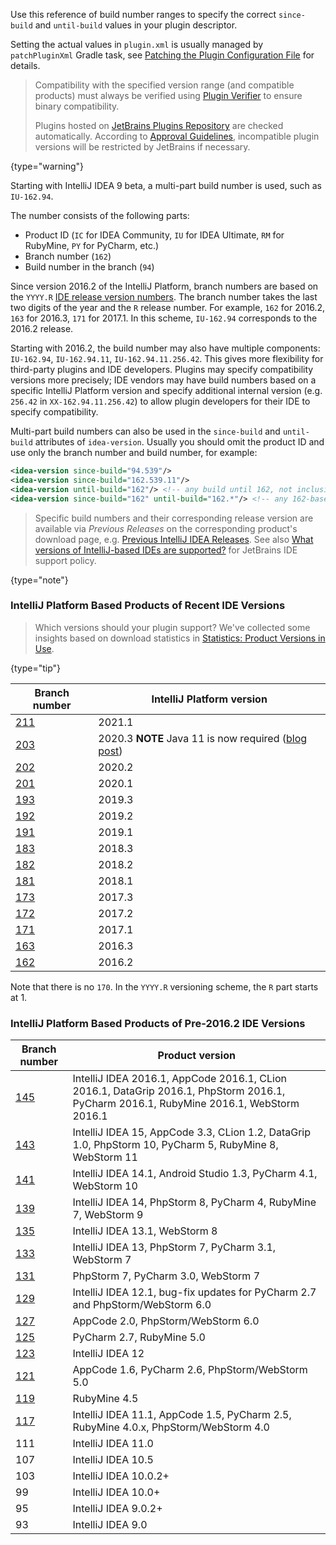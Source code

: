 [//]: # (title: Build Number Ranges)
<!-- Copyright 2000-2021 JetBrains s.r.o. and other contributors. Use of this source code is governed by the Apache 2.0 license that can be found in the LICENSE file. -->

Use this reference of build number ranges to specify the correct `since-build` and `until-build` values in your plugin descriptor.

Setting the actual values in `plugin.xml` is usually managed by `patchPluginXml` Gradle task, see [Patching the Plugin Configuration File](gradle_guide.md#patching-the-plugin-configuration-file) for details.

 > Compatibility with the specified version range (and compatible products) must always be verified using [Plugin Verifier](api_changes_list.md#verifying-compatibility) to ensure binary compatibility.
 > 
 > Plugins hosted on [JetBrains Plugins Repository](https://plugins.jetbrains.com) are checked automatically. According to [Approval Guidelines](https://plugins.jetbrains.com/legal/approval-guidelines), incompatible plugin versions will be restricted by JetBrains if necessary. 
 >
 {type="warning"}

Starting with IntelliJ IDEA 9 beta, a multi-part build number is used, such as `IU-162.94`.

The number consists of the following parts:

* Product ID (`IC` for IDEA Community, `IU` for IDEA Ultimate, `RM` for RubyMine, `PY` for PyCharm, etc.)
* Branch number (`162`)
* Build number in the branch (`94`)

Since version 2016.2 of the IntelliJ Platform, branch numbers are based on the `YYYY.R` [IDE release version numbers](https://blog.jetbrains.com/blog/2016/03/09/jetbrains-toolbox-release-and-versioning-changes/).
The branch number takes the last two digits of the year and the `R` release number.
For example, `162` for 2016.2, `163` for 2016.3, `171` for 2017.1.
In this scheme, `IU-162.94` corresponds to the 2016.2 release.

Starting with 2016.2, the build number may also have multiple components: `IU-162.94`, `IU-162.94.11`, `IU-162.94.11.256.42`.
This gives more flexibility for third-party plugins and IDE developers.
Plugins may specify compatibility versions more precisely; IDE vendors may have build numbers based on a specific IntelliJ Platform version and specify additional internal version (e.g. `256.42` in `XX-162.94.11.256.42`) to allow plugin developers for their IDE to specify compatibility.

Multi-part build numbers can also be used in the `since-build` and `until-build` attributes of `idea-version`.
Usually you should omit the product ID and use only the branch number and build number, for example:

```xml
<idea-version since-build="94.539"/>
<idea-version since-build="162.539.11"/>
<idea-version until-build="162"/> <!-- any build until 162, not inclusive!-->
<idea-version since-build="162" until-build="162.*"/> <!-- any 162-based version, 162.94, 162.94.11, etc.-->
```

 >  Specific build numbers and their corresponding release version are available via _Previous Releases_ on the corresponding product's download page, e.g. [Previous IntelliJ IDEA Releases](https://www.jetbrains.com/idea/download/previous.html).
 >  See also [What versions of IntelliJ-based IDEs are supported?](https://intellij-support.jetbrains.com/hc/en-us/articles/360019574859-What-versions-of-IntelliJ-based-IDEs-are-supported-) for JetBrains IDE support policy.
 >
 {type="note"}

### IntelliJ Platform Based Products of Recent IDE Versions

 >  Which versions should your plugin support? We've collected some insights based on download statistics in [Statistics: Product Versions in Use](https://plugins.jetbrains.com/docs/marketplace/product-versions-in-use-statistics.html).
 >
 {type="tip"}

| Branch number                                                   | IntelliJ Platform version |
| --------------------------------------------------------------- | ------------------------- |
| [211](https://github.com/JetBrains/intellij-community/tree/211) | 2021.1                    |
| [203](https://github.com/JetBrains/intellij-community/tree/203) | 2020.3 **NOTE** Java 11 is now required ([blog post](https://blog.jetbrains.com/platform/2020/09/intellij-project-migrates-to-java-11/)) |
| [202](https://github.com/JetBrains/intellij-community/tree/202) | 2020.2                    |
| [201](https://github.com/JetBrains/intellij-community/tree/201) | 2020.1                    |
| [193](https://github.com/JetBrains/intellij-community/tree/193) | 2019.3                    |
| [192](https://github.com/JetBrains/intellij-community/tree/192) | 2019.2                    |
| [191](https://github.com/JetBrains/intellij-community/tree/191) | 2019.1                    |
| [183](https://github.com/JetBrains/intellij-community/tree/183) | 2018.3                    |
| [182](https://github.com/JetBrains/intellij-community/tree/182) | 2018.2                    |
| [181](https://github.com/JetBrains/intellij-community/tree/181) | 2018.1                    |
| [173](https://github.com/JetBrains/intellij-community/tree/173) | 2017.3                    |
| [172](https://github.com/JetBrains/intellij-community/tree/172) | 2017.2                    |
| [171](https://github.com/JetBrains/intellij-community/tree/171) | 2017.1                    |
| [163](https://github.com/JetBrains/intellij-community/tree/163) | 2016.3                    |
| [162](https://github.com/JetBrains/intellij-community/tree/162) | 2016.2                    |

Note that there is no `170`.
In the `YYYY.R` versioning scheme, the `R` part starts at 1.

### IntelliJ Platform Based Products of Pre-2016.2 IDE Versions

|  Branch number                                                  |  Product version                                                                                                                       |
| --------------------------------------------------------------- | -------------------------------------------------------------------------------------------------------------------------------------- |
| [145](https://github.com/JetBrains/intellij-community/tree/145) | IntelliJ IDEA 2016.1, AppCode 2016.1, CLion 2016.1, DataGrip 2016.1, PhpStorm 2016.1, PyCharm 2016.1, RubyMine 2016.1, WebStorm 2016.1 |
| [143](https://github.com/JetBrains/intellij-community/tree/143) | IntelliJ IDEA 15, AppCode 3.3, CLion 1.2, DataGrip 1.0, PhpStorm 10, PyCharm 5, RubyMine 8, WebStorm 11                                |
| [141](https://github.com/JetBrains/intellij-community/tree/141) | IntelliJ IDEA 14.1, Android Studio 1.3, PyCharm 4.1, WebStorm 10                                                                       |
| [139](https://github.com/JetBrains/intellij-community/tree/139) | IntelliJ IDEA 14, PhpStorm 8, PyCharm 4, RubyMine 7, WebStorm 9                                                                        |
| [135](https://github.com/JetBrains/intellij-community/tree/135) | IntelliJ IDEA 13.1, WebStorm 8                                                                                                         |
| [133](https://github.com/JetBrains/intellij-community/tree/133) | IntelliJ IDEA 13, PhpStorm 7, PyCharm 3.1, WebStorm 7                                                                                  |
| [131](https://github.com/JetBrains/intellij-community/tree/131) | PhpStorm 7, PyCharm 3.0, WebStorm 7                                                                                                    |
| [129](https://github.com/JetBrains/intellij-community/tree/129) | IntelliJ IDEA 12.1, bug-fix updates for PyCharm 2.7 and PhpStorm/WebStorm 6.0                                                          |
| [127](https://github.com/JetBrains/intellij-community/tree/127) | AppCode 2.0, PhpStorm/WebStorm 6.0                                                                                                     |
| [125](https://github.com/JetBrains/intellij-community/tree/125) | PyCharm 2.7, RubyMine 5.0                                                                                                              |
| [123](https://github.com/JetBrains/intellij-community/tree/123) | IntelliJ IDEA 12                                                                                                                       |
| [121](https://github.com/JetBrains/intellij-community/tree/121) | AppCode 1.6, PyCharm 2.6, PhpStorm/WebStorm 5.0                                                                                        |
| [119](https://github.com/JetBrains/intellij-community/tree/119) | RubyMine 4.5                                                                                                                           |
| [117](https://github.com/JetBrains/intellij-community/tree/117) | IntelliJ IDEA 11.1, AppCode 1.5, PyCharm 2.5, RubyMine 4.0.x, PhpStorm/WebStorm 4.0                                                    |
| 111                                                             | IntelliJ IDEA 11.0                                                                                                                     |
| 107                                                             | IntelliJ IDEA 10.5                                                                                                                     |
| 103                                                             | IntelliJ IDEA 10.0.2+                                                                                                                  |
| 99                                                              | IntelliJ IDEA 10.0+                                                                                                                    |
| 95                                                              | IntelliJ IDEA 9.0.2+                                                                                                                   |
| 93                                                              | IntelliJ IDEA 9.0                                                                                                                      |
